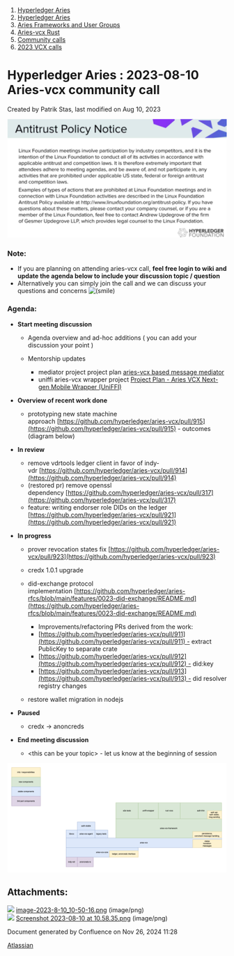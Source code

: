 1. [Hyperledger Aries](index.html)
2. [Hyperledger Aries](Hyperledger-Aries_18481154.html)
3. [Aries Frameworks and User Groups](Aries-Frameworks-and-User-Groups_18481290.html)
4. [Aries-vcx Rust](Aries-vcx-Rust_18499431.html)
5. [Community calls](Community-calls_18499459.html)
6. [2023 VCX calls](2023-VCX-calls_18517247.html)

# Hyperledger Aries : 2023-08-10 Aries-vcx community call

Created by Patrik Stas, last modified on Aug 10, 2023

![](attachments/18506813/18518584.png?height=250)

### **Note:**

- If you are planning on attending aries-vcx call, **feel free login to wiki and update the agenda below to include your discussion topic / question**
- Alternatively you can simply join the call and we can discuss your questions and concerns ![(smile)](images/icons/emoticons/smile.png)

### **Agenda:**

- **Start meeting discussion**
  
  - Agenda overview and ad-hoc additions ( you can add your discussion your point )
  - Mentorship updates
    
    - mediator project project plan [aries-vcx based message mediator](https://lf-hyperledger.atlassian.net/wiki/spaces/INTERN/pages/21954879/aries-vcx+based+message+mediator)
    - uniffi aries-vcx wrapper project [Project Plan - Aries VCX Next-gen Mobile Wrapper (UniFFI)](https://lf-hyperledger.atlassian.net/wiki/pages/viewpage.action?pageId=21960060)
- **Overview of recent work done**
  
  - prototyping new state machine approach [https://github.com/hyperledger/aries-vcx/pull/915](https://github.com/hyperledger/aries-vcx/pull/915) - outcomes (diagram below)
- **In review**
  
  - remove vdrtools ledger client in favor of indy-vdr [https://github.com/hyperledger/aries-vcx/pull/914](https://github.com/hyperledger/aries-vcx/pull/914)
  - (restored pr) remove openssl dependency [https://github.com/hyperledger/aries-vcx/pull/317](https://github.com/hyperledger/aries-vcx/pull/317)
  - feature: writing endorser role DIDs on the ledger [https://github.com/hyperledger/aries-vcx/pull/921](https://github.com/hyperledger/aries-vcx/pull/921)
- **In progress**
  
  - prover revocation states fix [https://github.com/hyperledger/aries-vcx/pull/923](https://github.com/hyperledger/aries-vcx/pull/923)
  - credx 1.0.1 upgrade
  - did-exchange protocol implementation [https://github.com/hyperledger/aries-rfcs/blob/main/features/0023-did-exchange/README.md](https://github.com/hyperledger/aries-rfcs/blob/main/features/0023-did-exchange/README.md)
    
    - Improvements/refactoring PRs derived from the work:
    - [https://github.com/hyperledger/aries-vcx/pull/911](https://github.com/hyperledger/aries-vcx/pull/911) - extract PublicKey to separate crate
    - [https://github.com/hyperledger/aries-vcx/pull/912](https://github.com/hyperledger/aries-vcx/pull/912) - did:key
    - [https://github.com/hyperledger/aries-vcx/pull/913](https://github.com/hyperledger/aries-vcx/pull/913) - did resolver registry changes
  - restore wallet migration in nodejs
- **Paused**
  
  - credx -&gt; anoncreds

<!--THE END-->

- **End meeting discussion**
  
  - &lt;this can be your topic&gt; - let us know at the beginning of session

![](attachments/18506813/18518589.png?height=250)

## Attachments:

![](images/icons/bullet_blue.gif) [image-2023-8-10\_10-50-16.png](attachments/18506813/18518584.png) (image/png)  
![](images/icons/bullet_blue.gif) [Screenshot 2023-08-10 at 10.58.35.png](attachments/18506813/18518589.png) (image/png)

Document generated by Confluence on Nov 26, 2024 11:28

[Atlassian](http://www.atlassian.com/)
